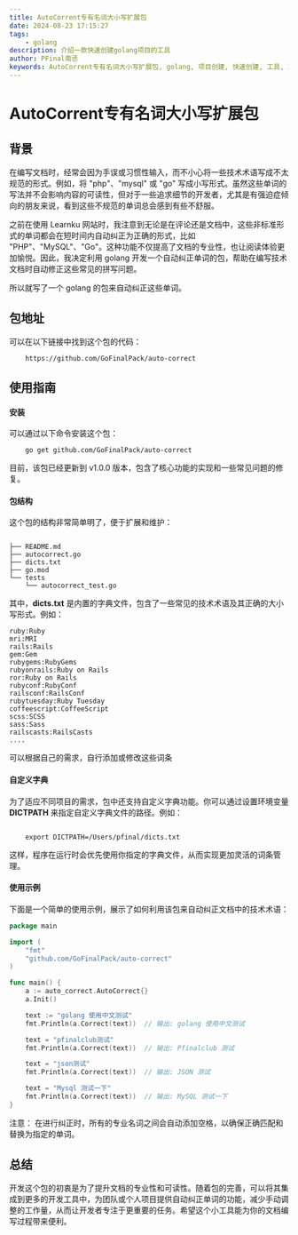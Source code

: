 ```yaml
---
title: AutoCorrent专有名词大小写扩展包
date: 2024-08-23 17:15:27
tags:
    - golang
description: 介绍一款快速创建golang项目的工具
author: PFinal南丞
keywords: AutoCorrent专有名词大小写扩展包, golang, 项目创建, 快速创建, 工具, 项目, 快速, 工具
---
```


# AutoCorrent专有名词大小写扩展包

## 背景

在编写文档时，经常会因为手误或习惯性输入，而不小心将一些技术术语写成不太规范的形式。例如，将 "php"、"mysql" 或 "go" 写成小写形式。虽然这些单词的写法并不会影响内容的可读性，但对于一些追求细节的开发者，尤其是有强迫症倾向的朋友来说，看到这些不规范的单词总会感到有些不舒服。

之前在使用 Learnku 网站时，我注意到无论是在评论还是文档中，这些非标准形式的单词都会在短时间内自动纠正为正确的形式，比如 "PHP"、"MySQL"、"Go"。这种功能不仅提高了文档的专业性，也让阅读体验更加愉悦。因此，我决定利用 golang 开发一个自动纠正单词的包，帮助在编写技术文档时自动修正这些常见的拼写问题。

所以就写了一个 golang 的包来自动纠正这些单词。

## 包地址

可以在以下链接中找到这个包的代码：

``` 
    https://github.com/GoFinalPack/auto-correct

```

## 使用指南

#### 安装

可以通过以下命令安装这个包：

``` 
    go get github.com/GoFinalPack/auto-correct

```
目前，该包已经更新到 v1.0.0 版本，包含了核心功能的实现和一些常见问题的修复。

#### 包结构

这个包的结构非常简单明了，便于扩展和维护：

```

├── README.md
├── autocorrect.go
├── dicts.txt
├── go.mod
└── tests
    └── autocorrect_test.go

```

其中，**dicts.txt** 是内置的字典文件，包含了一些常见的技术术语及其正确的大小写形式。例如：

```
ruby:Ruby
mri:MRI
rails:Rails
gem:Gem
rubygems:RubyGems
rubyonrails:Ruby on Rails
ror:Ruby on Rails
rubyconf:RubyConf
railsconf:RailsConf
rubytuesday:Ruby Tuesday
coffeescript:CoffeeScript
scss:SCSS
sass:Sass
railscasts:RailsCasts
....

```

可以根据自己的需求，自行添加或修改这些词条

#### 自定义字典

为了适应不同项目的需求，包中还支持自定义字典功能。你可以通过设置环境变量 **DICTPATH** 来指定自定义字典文件的路径。例如：

```shell

    export DICTPATH=/Users/pfinal/dicts.txt
```

这样，程序在运行时会优先使用你指定的字典文件，从而实现更加灵活的词条管理。

#### 使用示例

下面是一个简单的使用示例，展示了如何利用该包来自动纠正文档中的技术术语：

```go
package main

import (
	"fmt"
	"github.com/GoFinalPack/auto-correct"
)

func main() {
	a := auto_correct.AutoCorrect{}
	a.Init()

	text := "golang 使用中文测试"
	fmt.Println(a.Correct(text))  // 输出: golang 使用中文测试

	text = "pfinalclub测试"
	fmt.Println(a.Correct(text))  // 输出: Pfinalclub 测试

	text = "json测试"
	fmt.Println(a.Correct(text))  // 输出: JSON 测试

	text = "Mysql 测试一下"
	fmt.Println(a.Correct(text))  // 输出: MySQL 测试一下
}


```

注意： 在进行纠正时，所有的专业名词之间会自动添加空格，以确保正确匹配和替换为指定的单词。



## 总结

开发这个包的初衷是为了提升文档的专业性和可读性。随着包的完善，可以将其集成到更多的开发工具中，为团队或个人项目提供自动纠正单词的功能，减少手动调整的工作量，从而让开发者专注于更重要的任务。希望这个小工具能为你的文档编写过程带来便利。